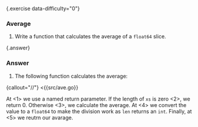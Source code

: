 {.exercise data-difficulty="0"}
### Average
1. Write a function that calculates the average of a `float64` slice.


{.answer}
### Answer
1. The following function calculates the average:

 {callout="//"}
 <{{src/ave.go}}

 At <1> we use a named return parameter.  If the length of `xs` is zero <2>, we
 return 0.  Otherwise <3>, we calculate the average.  At <4>  we convert the
 value to a `float64` to make the division work as `len` returns an `int`.
 Finally, at <5> we reutrn our avarage.
